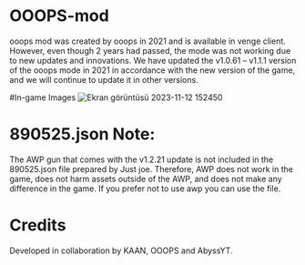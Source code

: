 # OOOPS-mod
ooops mod was created by ooops in 2021 and is available in venge client. However, even though 2 years had passed, the mode was not working due to new updates and innovations. We have updated the v1.0.61 – v1.1.1 version of the ooops mode in 2021 in accordance with the new version of the game, and we will continue to update it in other versions. 

#In-game Images
![Ekran görüntüsü 2023-11-12 152450](https://github.com/sheeshKAAN/OOOPS-mod/assets/132504490/59d532e6-d689-448c-a063-2d99347485a5)

# 890525.json Note:
The AWP gun that comes with the v1.2.21 update is not included in the 890525.json file prepared by Just joe. Therefore, AWP does not work in the game, does not harm assets outside of the AWP, and does not make any difference in the game. If you prefer not to use awp you can use the file. 
#  Credits
Developed in collaboration by KAAN, OOOPS and AbyssYT.

